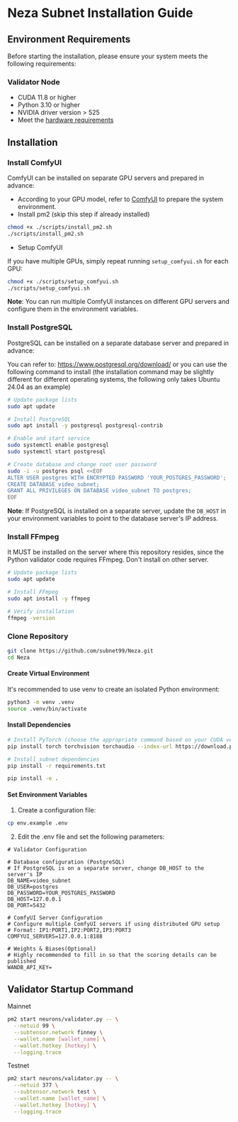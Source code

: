 # Neza Subnet Installation Guide

## Environment Requirements

Before starting the installation, please ensure your system meets the following requirements:

### Validator Node

- CUDA 11.8 or higher
- Python 3.10 or higher
- NVIDIA driver version > 525
- Meet the [hardware requirements](../README.md#validator-recommended-configuration)

## Installation

### Install ComfyUI

ComfyUI can be installed on separate GPU servers and prepared in advance:

- According to your GPU model, refer to [ComfyUI](https://github.com/comfyanonymous/ComfyUI) to prepare the system environment.
- Install pm2 (skip this step if already installed)

```bash
chmod +x ./scripts/install_pm2.sh
./scripts/install_pm2.sh
```

- Setup ComfyUI

If you have multiple GPUs, simply repeat running `setup_comfyui.sh` for each GPU:

```bash
chmod +x ./scripts/setup_comfyui.sh
./scripts/setup_comfyui.sh
```

**Note**: You can run multiple ComfyUI instances on different GPU servers and configure them in the environment variables.

### Install PostgreSQL

PostgreSQL can be installed on a separate database server and prepared in advance:

You can refer to: https://www.postgresql.org/download/ or you can use the following command to install (the installation command may be slightly different for different operating systems, the following only takes Ubuntu 24.04 as an example)

```bash
# Update package lists
sudo apt update

# Install PostgreSQL
sudo apt install -y postgresql postgresql-contrib

# Enable and start service
sudo systemctl enable postgresql
sudo systemctl start postgresql

# Create database and change root user password
sudo -i -u postgres psql <<EOF
ALTER USER postgres WITH ENCRYPTED PASSWORD 'YOUR_POSTGRES_PASSWORD';
CREATE DATABASE video_subnet;
GRANT ALL PRIVILEGES ON DATABASE video_subnet TO postgres;
EOF
```

**Note**: If PostgreSQL is installed on a separate server, update the `DB_HOST` in your environment variables to point to the database server's IP address.

### Install FFmpeg

It MUST be installed on the server where this repository resides, since the Python validator code requires FFmpeg. Don't install on other server.

```bash
# Update package lists
sudo apt update

# Install FFmpeg
sudo apt install -y ffmpeg

# Verify installation
ffmpeg -version
```

### Clone Repository

```bash
git clone https://github.com/subnet99/Neza.git
cd Neza
```

#### Create Virtual Environment

It's recommended to use venv to create an isolated Python environment:

```bash
python3 -m venv .venv
source .venv/bin/activate
```

#### Install Dependencies

```bash
# Install PyTorch (choose the appropriate command based on your CUDA version)
pip install torch torchvision torchaudio --index-url https://download.pytorch.org/whl/cu118

# Install subnet dependencies
pip install -r requirements.txt

pip install -e .
```

#### Set Environment Variables

1. Create a configuration file:

```bash
cp env.example .env
```

2. Edit the .env file and set the following parameters:

```
# Validator Configuration

# Database configuration (PostgreSQL)
# If PostgreSQL is on a separate server, change DB_HOST to the server's IP
DB_NAME=video_subnet
DB_USER=postgres
DB_PASSWORD=YOUR_POSTGRES_PASSWORD
DB_HOST=127.0.0.1
DB_PORT=5432

# ComfyUI Server Configuration
# Configure multiple ComfyUI servers if using distributed GPU setup
# Format: IP1:PORT1,IP2:PORT2,IP3:PORT3
COMFYUI_SERVERS=127.0.0.1:8188

# Weights & Biases(Optional)
# Highly recommended to fill in so that the scoring details can be published
WANDB_API_KEY=
```

## Validator Startup Command

Mainnet

```bash
pm2 start neurons/validator.py -- \
  --netuid 99 \
  --subtensor.network finney \
  --wallet.name [wallet_name] \
  --wallet.hotkey [hotkey] \
  --logging.trace
```

Testnet

```bash
pm2 start neurons/validator.py -- \
  --netuid 377 \
  --subtensor.network test \
  --wallet.name [wallet_name] \
  --wallet.hotkey [hotkey] \
  --logging.trace
```
